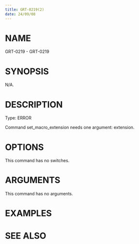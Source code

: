 ```yaml
---
title: GRT-0219(2)
date: 24/09/08
---
```


# NAME

GRT-0219 - GRT-0219

# SYNOPSIS

N/A.

# DESCRIPTION

Type: ERROR

Command set_macro_extension needs one argument: extension.

# OPTIONS

This command has no switches.

# ARGUMENTS

This command has no arguments.

# EXAMPLES

# SEE ALSO
